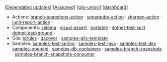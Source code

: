 [[Dependabot updates](https://github.com/issues?q=is%3Aopen+is%3Apr+archived%3Afalse+author%3Aapp%2Fdependabot+owner%3Ajaviertuya+owner%3Agiis-uniovi+)]
[[Assigned](https://github.com/issues?q=is%3Aopen+assignee%3Ajaviertuya+archived%3Afalse+)]
[[giis-uniovi](https://github.com/giis-uniovi)]
[[dashboard](https://github.com)]

- Actions:
[branch-snapshots-action](https://github.com/javiertuya/branch-snapshots-action) ·
[sonarqube-action](https://github.com/javiertuya/sonarqube-action) ·
[sharpen-action](https://github.com/javiertuya/sharpen-action) ·
[junit-report-action](https://github.com/javiertuya/junit-report-action) ·
- Components:
[selema](https://github.com/javiertuya/selema) ·
[visual-assert](https://github.com/javiertuya/visual-assert) ·
[portable](https://github.com/javiertuya/portable) ·
[dotnet-test-split](https://github.com/javiertuya/dotnet-test-split) ·
[dotnet-background](https://github.com/javiertuya/dotnet-background) ·
- Giis: 
[tdrules](https://github.com/giis-uniovi/tdrules) ·
[qacover](https://github.com/giis-uniovi/qacover) ·
[samples-giis-template](https://github.com/giis-uniovi/samples-giis-template)
- Samples:
[samples-test-spring](https://github.com/javiertuya/samples-test-spring) ·
[samples-test-java](https://github.com/javiertuya/samples-test-java) ·
[samples-test-dev](https://github.com/javiertuya/samples-test-dev) ·
[samples-openapi](https://github.com/javiertuya/samples-openapi) ·
[samples-db-containers](https://github.com/javiertuya/samples-db-containers) ·
[samples-branch-snapshots](https://github.com/javiertuya/samples-branch-snapshots) ·
[samples-branch-snapshots-consumer](https://github.com/javiertuya/samples-branch-snapshots-consumer)
